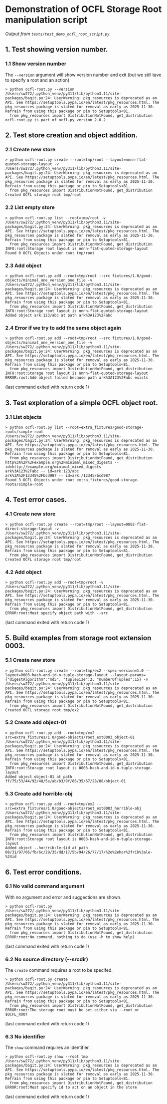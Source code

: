 # Demonstration of OCFL Storage Root manipulation script

_Output from `tests/test_demo_ocfl_root_script.py`._

## 1. Test showing version number.

### 1.1 Show version number

The `--version` argument will show version number and exit (but we still tave to specify a root and an action)

```
> python ocfl-root.py --version
/Users/sw272/.python_venv/py311/lib/python3.11/site-packages/bagit.py:24: UserWarning: pkg_resources is deprecated as an API. See https://setuptools.pypa.io/en/latest/pkg_resources.html. The pkg_resources package is slated for removal as early as 2025-11-30. Refrain from using this package or pin to Setuptools<81.
  from pkg_resources import DistributionNotFound, get_distribution
ocfl-root.py is part of ocfl-py version 2.0.2
```


## 2. Test store creation and object addition.

### 2.1 Create new store

```
> python ocfl-root.py create --root=tmp/root --layout=nnnn-flat-quoted-storage-layout -v
/Users/sw272/.python_venv/py311/lib/python3.11/site-packages/bagit.py:24: UserWarning: pkg_resources is deprecated as an API. See https://setuptools.pypa.io/en/latest/pkg_resources.html. The pkg_resources package is slated for removal as early as 2025-11-30. Refrain from using this package or pin to Setuptools<81.
  from pkg_resources import DistributionNotFound, get_distribution
Created OCFL storage root tmp/root
```


### 2.2 List empty store

```
> python ocfl-root.py list --root=tmp/root -v
/Users/sw272/.python_venv/py311/lib/python3.11/site-packages/bagit.py:24: UserWarning: pkg_resources is deprecated as an API. See https://setuptools.pypa.io/en/latest/pkg_resources.html. The pkg_resources package is slated for removal as early as 2025-11-30. Refrain from using this package or pin to Setuptools<81.
  from pkg_resources import DistributionNotFound, get_distribution
INFO:root:Storage root layout is nnnn-flat-quoted-storage-layout
Found 0 OCFL Objects under root tmp/root
```


### 2.3 Add object

```
> python ocfl-root.py add --root=tmp/root --src fixtures/1.0/good-objects/minimal_one_version_one_file -v
/Users/sw272/.python_venv/py311/lib/python3.11/site-packages/bagit.py:24: UserWarning: pkg_resources is deprecated as an API. See https://setuptools.pypa.io/en/latest/pkg_resources.html. The pkg_resources package is slated for removal as early as 2025-11-30. Refrain from using this package or pin to Setuptools<81.
  from pkg_resources import DistributionNotFound, get_distribution
INFO:root:Storage root layout is nnnn-flat-quoted-storage-layout
Added object ark:123/abc at path ark%3A123%2Fabc
```


### 2.4 Error if we try to add the same object again

```
> python ocfl-root.py add --root=tmp/root --src fixtures/1.0/good-objects/minimal_one_version_one_file -v
/Users/sw272/.python_venv/py311/lib/python3.11/site-packages/bagit.py:24: UserWarning: pkg_resources is deprecated as an API. See https://setuptools.pypa.io/en/latest/pkg_resources.html. The pkg_resources package is slated for removal as early as 2025-11-30. Refrain from using this package or pin to Setuptools<81.
  from pkg_resources import DistributionNotFound, get_distribution
INFO:root:Storage root layout is nnnn-flat-quoted-storage-layout
ERROR:root:Add object failed because path ark%3A123%2Fabc exists
```

(last command exited with return code 1)


## 3. Test exploration of a simple OCFL object root.

### 3.1 List objects

```
> python ocfl-root.py list --root=extra_fixtures/good-storage-roots/simple-root
/Users/sw272/.python_venv/py311/lib/python3.11/site-packages/bagit.py:24: UserWarning: pkg_resources is deprecated as an API. See https://setuptools.pypa.io/en/latest/pkg_resources.html. The pkg_resources package is slated for removal as early as 2025-11-30. Refrain from using this package or pin to Setuptools<81.
  from pkg_resources import DistributionNotFound, get_distribution
http%3A%2F%2Fexample.org%2Fminimal_mixed_digests -- id=http://example.org/minimal_mixed_digests
ark%3A123%2Fabc -- id=ark:123/abc
ark%3A%2F12345%2Fbcd987 -- id=ark:/12345/bcd987
Found 3 OCFL Objects under root extra_fixtures/good-storage-roots/simple-root
```


## 4. Test error cases.

### 4.1 Create new store

```
> python ocfl-root.py create --root=tmp/root --layout=0002-flat-direct-storage-layout -v
/Users/sw272/.python_venv/py311/lib/python3.11/site-packages/bagit.py:24: UserWarning: pkg_resources is deprecated as an API. See https://setuptools.pypa.io/en/latest/pkg_resources.html. The pkg_resources package is slated for removal as early as 2025-11-30. Refrain from using this package or pin to Setuptools<81.
  from pkg_resources import DistributionNotFound, get_distribution
Created OCFL storage root tmp/root
```


### 4.2 Add object

```
> python ocfl-root.py add --root=tmp/root -v
/Users/sw272/.python_venv/py311/lib/python3.11/site-packages/bagit.py:24: UserWarning: pkg_resources is deprecated as an API. See https://setuptools.pypa.io/en/latest/pkg_resources.html. The pkg_resources package is slated for removal as early as 2025-11-30. Refrain from using this package or pin to Setuptools<81.
  from pkg_resources import DistributionNotFound, get_distribution
ERROR:root:Must specify object path with --src
```

(last command exited with return code 1)


## 5. Build examples from storage root extension 0003.

### 5.1 Create new store

```
> python ocfl-root.py create --root=tmp/ex2 --spec-version=1.0 --layout=0003-hash-and-id-n-tuple-storage-layout --layout-params={"digestAlgorithm":"md5", "tupleSize":2, "numberOfTuples":15} -v
/Users/sw272/.python_venv/py311/lib/python3.11/site-packages/bagit.py:24: UserWarning: pkg_resources is deprecated as an API. See https://setuptools.pypa.io/en/latest/pkg_resources.html. The pkg_resources package is slated for removal as early as 2025-11-30. Refrain from using this package or pin to Setuptools<81.
  from pkg_resources import DistributionNotFound, get_distribution
Created OCFL storage root tmp/ex2
```


### 5.2 Create add object-01

```
> python ocfl-root.py add --root=tmp/ex2 --src=extra_fixtures/1.0/good-objects/root_ext0003_object-01
/Users/sw272/.python_venv/py311/lib/python3.11/site-packages/bagit.py:24: UserWarning: pkg_resources is deprecated as an API. See https://setuptools.pypa.io/en/latest/pkg_resources.html. The pkg_resources package is slated for removal as early as 2025-11-30. Refrain from using this package or pin to Setuptools<81.
  from pkg_resources import DistributionNotFound, get_distribution
INFO:root:Storage root layout is 0003-hash-and-id-n-tuple-storage-layout
Added object object-01 at path ff/75/53/44/92/48/5e/ab/b3/9f/86/35/67/28/88/object-01
```


### 5.3 Create add horrible-obj

```
> python ocfl-root.py add --root=tmp/ex2 --src=extra_fixtures/1.0/good-objects/root_ext0003_horrible-obj
/Users/sw272/.python_venv/py311/lib/python3.11/site-packages/bagit.py:24: UserWarning: pkg_resources is deprecated as an API. See https://setuptools.pypa.io/en/latest/pkg_resources.html. The pkg_resources package is slated for removal as early as 2025-11-30. Refrain from using this package or pin to Setuptools<81.
  from pkg_resources import DistributionNotFound, get_distribution
INFO:root:Storage root layout is 0003-hash-and-id-n-tuple-storage-layout
Added object ..hor/rib:le-$id at path 08/31/97/66/fb/6c/29/35/dd/17/5b/94/26/77/17/%2e%2ehor%2frib%3ale-%24id
```


## 6. Test error conditions.

### 6.1 No valid command argument

With no argument and error and suggections are shown.

```
> python ocfl-root.py
/Users/sw272/.python_venv/py311/lib/python3.11/site-packages/bagit.py:24: UserWarning: pkg_resources is deprecated as an API. See https://setuptools.pypa.io/en/latest/pkg_resources.html. The pkg_resources package is slated for removal as early as 2025-11-30. Refrain from using this package or pin to Setuptools<81.
  from pkg_resources import DistributionNotFound, get_distribution
ERROR:root:No command, nothing to do (use -h to show help)
```

(last command exited with return code 1)


### 6.2 No source directory (--srcdir)

The `create` command requires a root to be specifed.

```
> python ocfl-root.py create
/Users/sw272/.python_venv/py311/lib/python3.11/site-packages/bagit.py:24: UserWarning: pkg_resources is deprecated as an API. See https://setuptools.pypa.io/en/latest/pkg_resources.html. The pkg_resources package is slated for removal as early as 2025-11-30. Refrain from using this package or pin to Setuptools<81.
  from pkg_resources import DistributionNotFound, get_distribution
ERROR:root:The storage root must be set either via --root or $OCFL_ROOT
```

(last command exited with return code 1)


### 6.3 No identifier

The `show` command requires an identifier.

```
> python ocfl-root.py show --root tmp
/Users/sw272/.python_venv/py311/lib/python3.11/site-packages/bagit.py:24: UserWarning: pkg_resources is deprecated as an API. See https://setuptools.pypa.io/en/latest/pkg_resources.html. The pkg_resources package is slated for removal as early as 2025-11-30. Refrain from using this package or pin to Setuptools<81.
  from pkg_resources import DistributionNotFound, get_distribution
ERROR:root:Must specify id to act on an object in the store
```

(last command exited with return code 1)

